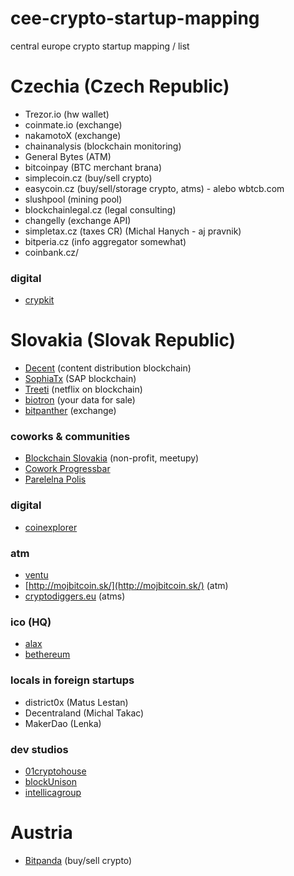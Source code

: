 # cee-crypto-startup-mapping
central europe crypto startup mapping / list

# Czechia (Czech Republic)
- Trezor.io (hw wallet)
- coinmate.io (exchange)
- nakamotoX (exchange)
- chainanalysis (blockchain monitoring)
- General Bytes (ATM)
- bitcoinpay (BTC merchant brana)
- simplecoin.cz (buy/sell crypto)
- easycoin.cz (buy/sell/storage crypto, atms) - alebo wbtcb.com
- slushpool (mining pool)
- blockchainlegal.cz (legal consulting)
- changelly (exchange API)
- simpletax.cz (taxes CR) (Michal Hanych - aj pravnik)
- bitperia.cz (info aggregator somewhat)
- coinbank.cz/

### digital
- [crypkit](https://www.crypkit.com/)

# Slovakia (Slovak Republic)
- [Decent](https://decent.ch/) (content distribution blockchain)
- [SophiaTx](https://www.sophiatx.com/) (SAP blockchain)
- [Treeti](https://treeti.com/) (netflix on blockchain)
- [biotron](https://biotron.io/) (your data for sale)
- [bitpanther](https://www.bitpanther.com/sk/) (exchange)

### coworks & communities
- [Blockchain Slovakia](https://blockchainslovakia.sk) (non-profit, meetupy)
- [Cowork Progressbar](https://cowork.progressbar.sk/#/)
- [Parelelna Polis](https://paralelnapolis.sk/)

### digital
- [coinexplorer](https://coinexplorer.sk/)

### atm
- [ventu](https://ventu.io/)
- [http://mojbitcoin.sk/](http://mojbitcoin.sk/) (atm)
- [cryptodiggers.eu](https://cryptodiggers.eu/) (atms)

### ico (HQ)
- [alax](https://alax.io/)
- [bethereum](https://bethereum.com/)

### locals in foreign startups
- district0x (Matus Lestan)
- Decentraland (Michal Takac)
- MakerDao (Lenka)

### dev studios
- [01cryptohouse](https://www.01cryptohouse.com/)
- [blockUnison](https://blockunison.com/)
- [intellicagroup](https://intellicagroup.com/)

# Austria 
- [Bitpanda](https://www.bitpanda.com/en) (buy/sell crypto)
